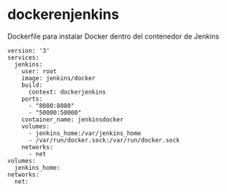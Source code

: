 # dockerenjenkins

Dockerfile para instalar Docker dentro del contenedor de Jenkins

```
version: '3'
services:
  jenkins:
    user: root
    image: jenkins/docker
    build:
      context: dockerjenkins
    ports:
      - "8080:8080"
      - "50000:50000"
    container_name: jenkinsdocker
    volumes:
      - jenkins_home:/var/jenkins_home
      - /var/run/docker.sock:/var/run/docker.sock
    networks:
      - net
volumes:
  jenkins_home:
networks:
  net:
```
